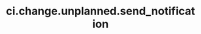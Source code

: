 ---
weight: 64
layout: page
title: ci.change.unplanned.send_notification
description: ""
value: "true"
---